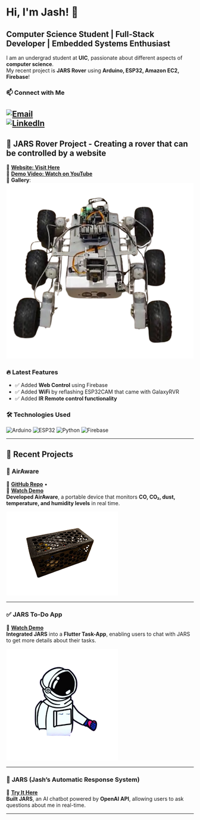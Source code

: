 # Hi, I'm Jash! 👋  
## Computer Science Student | Full-Stack Developer | Embedded Systems Enthusiast  

I am an undergrad student at **UIC**, passionate about different aspects of **computer science**.  
My recent project is **JARS Rover** using **Arduino, ESP32, Amazon EC2, Firebase**!  

### 📫 **Connect with Me**  
[![Email](https://img.shields.io/badge/Email-D14836?style=for-the-badge&logo=gmail&logoColor=white)](mailto:jashs2974@gmail.com)  
[![LinkedIn](https://img.shields.io/badge/LinkedIn-0077B5?style=for-the-badge&logo=linkedin&logoColor=white)](https://www.linkedin.com/in/jash-sh/)
---

## 🚀 **JARS Rover Project** - Creating a rover that can be controlled by a website
🔗 <a href="https://itsjash.com/rover.html" target="_blank">**Website: Visit Here**</a>  
🎥 <a href="https://www.youtube.com/watch?v=9_svSL55m3o&feature=youtu.be" target="_blank">**Demo Video: Watch on YouTube**</a>  
📸 **Gallery**:  
![Rover](https://github.com/Dramaticgod/Dramaticgod/blob/main/rover.png)  

### 🔥 **Latest Features**
- ✅ Added **Web Control** using Firebase  
- ✅ Added **WiFi** by reflashing ESP32CAM that came with GalaxyRVR  
- ✅ Added **IR Remote control functionality**  

### 🛠️ **Technologies Used**
![Arduino](https://img.shields.io/badge/Arduino-00979D?style=for-the-badge&logo=arduino&logoColor=white)
![ESP32](https://img.shields.io/badge/ESP32-0078D7?style=for-the-badge&logo=espressif)
![Python](https://img.shields.io/badge/Python-FFD43B?style=for-the-badge&logo=python&logoColor=white)
![Firebase](https://img.shields.io/badge/Firebase-FFCA28?style=for-the-badge&logo=firebase)

---

## 🚀 **Recent Projects**
### 📡 **AirAware**  
📌 <a href="https://github.com/Dramaticgod/AirAware" target="_blank">**GitHub Repo**</a> •  
🎥 <a href="https://www.youtube.com/watch?v=SZdRbrvS93k&feature=youtu.be" target="_blank">**Watch Demo**</a>  
**Developed AirAware**, a portable device that monitors **CO, CO₂, dust, temperature, and humidity levels** in real time.  

<a href="https://www.youtube.com/watch?v=SZdRbrvS93k&feature=youtu.be" target="_blank">
  <img src="https://github.com/Dramaticgod/Dramaticgod/blob/main/air.png" width="300">
</a>

---


### ✅ **JARS To-Do App**  
🎥 <a href="https://www.youtube.com/watch?v=EpxASzmFrNw&feature=youtu.be" target="_blank">**Watch Demo**</a>  
**Integrated JARS** into a **Flutter Task-App**, enabling users to chat with JARS to get more details about their tasks.  

<a href="https://www.youtube.com/watch?v=EpxASzmFrNw&feature=youtu.be" target="_blank">
  <img src="https://github.com/Dramaticgod/Dramaticgod/blob/main/jars.png" width="300">
</a>

---


### 🤖 **JARS (Jash’s Automatic Response System)**  
📌 <a href="https://itsjash.com/chatbox.html" target="_blank">**Try It Here**</a>  
**Built JARS**, an AI chatbot powered by **OpenAI API**, allowing users to ask questions about me in real-time.

---

